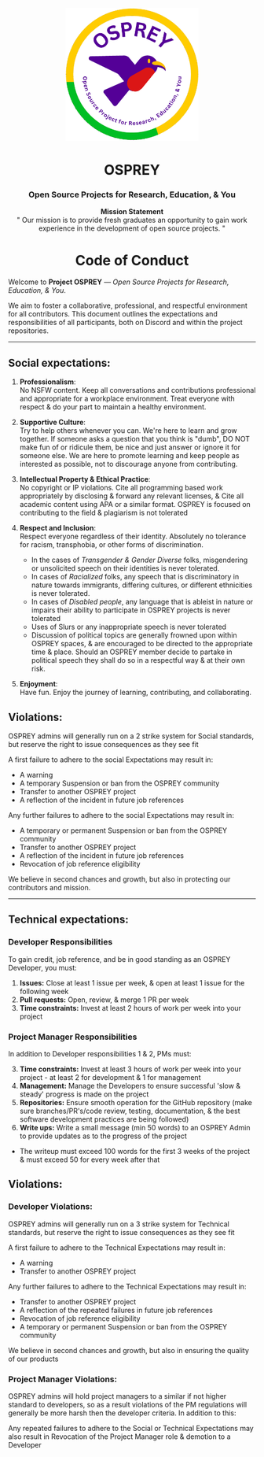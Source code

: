 <div align="center">

<a href="https://github.com/almsam/OSPREY">
  <img src="OSPREY logo.png" alt="Logo" width="270" height="270">
</a>

<h1 align="center">OSPREY</h1>
<h3 align="center">Open Source Projects for Research, Education, & You</h3>

<p align="center">
  <strong>Mission Statement</strong><br>
  " Our mission is to provide fresh graduates an opportunity to gain work experience in the development of open source projects. "

</p>

<h1 align="center">Code of Conduct</h1>

</div>

Welcome to **Project OSPREY** — *Open Source Projects for Research, Education, & You*.

We aim to foster a collaborative, professional, and respectful environment for all contributors. This document outlines the expectations and responsibilities of all participants, both on Discord and within the project repositories.

---

## Social expectations:

1. **Professionalism**:  
   No NSFW content. Keep all conversations and contributions professional and appropriate for a workplace environment. Treat everyone with respect & do your part to maintain a healthy environment.

2. **Supportive Culture**:  
   Try to help others whenever you can. We're here to learn and grow together. If someone asks a question that you think is "dumb", DO NOT make fun of or ridicule them, be nice and just answer or ignore it for someone else. We are here to promote learning and keep people as interested as possible, not to discourage anyone from contributing.

3. **Intellectual Property & Ethical Practice**:  
   No copyright or IP violations. Cite all programming based work appropriately by disclosing & forward any relevant licenses, & Cite all academic content using APA or a similar format. OSPREY is focused on contributing to the field & plagiarism is not tolerated

4. **Respect and Inclusion**:  
   Respect everyone regardless of their identity. Absolutely no tolerance for racism, transphobia, or other forms of discrimination.
    - In the cases of *Transgender & Gender Diverse* folks, misgendering or unsolicited speech on their identities is never tolerated.
    - In cases of *Racialized* folks, any speech that is discriminatory in nature towards immigrants, differing cultures, or different ethnicities is never tolerated.
    - In cases of *Disabled people*, any language that is ableist in nature or impairs their ability to participate in OSPREY projects is never tolerated
    - Uses of Slurs or any inappropriate speech is never tolerated
    - Discussion of political topics are generally frowned upon within OSPREY spaces, & are encouraged to be directed to the appropriate time & place. Should an OSPREY member decide to partake in political speech they shall do so in a respectful way & at their own risk.

5. **Enjoyment**:  
   Have fun. Enjoy the journey of learning, contributing, and collaborating.

## Violations:

OSPREY admins will generally run on a 2 strike system for Social standards, but reserve the right to issue consequences as they see fit

A first failure to adhere to the social Expectations may result in:

- A warning 
- A temporary Suspension or ban from the OSPREY community
- Transfer to another OSPREY project
- A reflection of the incident in future job references

Any further failures to adhere to the social Expectations may result in:

- A temporary or permanent Suspension or ban from the OSPREY community
- Transfer to another OSPREY project
- A reflection of the incident in future job references
- Revocation of job reference eligibility  

We believe in second chances and growth, but also in protecting our contributors and mission.

---

## Technical expectations:

### Developer Responsibilities

To gain credit, job reference, and be in good standing as an OSPREY Developer, you must:

1. **Issues:** Close at least 1 issue per week, & open at least 1 issue for the following week
2. **Pull requests:** Open, review, & merge 1 PR per week
3. **Time constraints:** Invest at least 2 hours of work per week into your project

### Project Manager Responsibilities

In addition to Developer responsibilities 1 & 2, PMs must:

3. **Time constraints:** Invest at least 3 hours of work per week into your project - at least 2  for development & 1 for management
4. **Management:** Manage the Developers to ensure successful 'slow & steady' progress is made on the project
5. **Repositories:** Ensure smooth operation for the GitHub repository (make sure branches/PR's/code review, testing, documentation, & the best software development practices are being followed)
6. **Write ups:** Write a small message (min 50 words) to an OSPREY Admin to provide updates as to the progress of the project

- The writeup must exceed 100 words for the first 3 weeks of the project & must exceed 50 for every week after that

## Violations:

### Developer Violations:

OSPREY admins will generally run on a 3 strike system for Technical standards, but reserve the right to issue consequences as they see fit

A first failure to adhere to the Technical Expectations may result in:

- A warning 
- Transfer to another OSPREY project

Any further failures to adhere to the Technical Expectations may result in:

- Transfer to another OSPREY project
- A reflection of the repeated failures in future job references
- Revocation of job reference eligibility
- A temporary or permanent Suspension or ban from the OSPREY community

We believe in second chances and growth, but also in ensuring the quality of our products


### Project Manager Violations:

OSPREY admins will hold project managers to a similar if not higher standard to developers, so as a result violations of the PM regulations will generally be more harsh then the developer criteria. In addition to this:

Any repeated failures to adhere to the Social or Technical Expectations may also result in Revocation of the Project Manager role & demotion to a Developer

